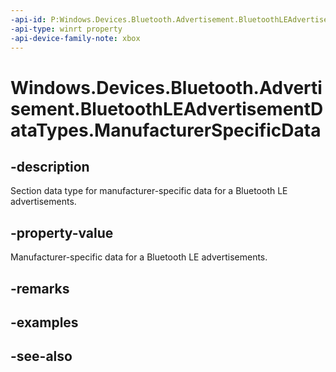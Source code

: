 ```yaml
---
-api-id: P:Windows.Devices.Bluetooth.Advertisement.BluetoothLEAdvertisementDataTypes.ManufacturerSpecificData
-api-type: winrt property
-api-device-family-note: xbox
---
```


<!-- Property syntax
public byte ManufacturerSpecificData { get; }
-->

# Windows.Devices.Bluetooth.Advertisement.BluetoothLEAdvertisementDataTypes.ManufacturerSpecificData

## -description
Section data type for manufacturer-specific data for a Bluetooth LE advertisements.

## -property-value
Manufacturer-specific data for a Bluetooth LE advertisements.

## -remarks

## -examples

## -see-also

